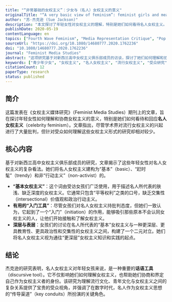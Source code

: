 ```yaml
---
title: "“非常基础的女权主义”：少女与（名人）女权主义的意义"
originalTitle: "“A very basic view of feminism”: feminist girls and meanings of (celebrity) feminism"
author: "苏·杰克逊 (Sue Jackson)"
description: "本文探讨了年轻女性对女权主义的理解，特别是她们如何看待名人女权主义。研究发现，尽管名人女权主义常被批判为肤浅、缺乏交集性视角，但它在吸引和引导年轻女孩接触并深入了解女权主义方面，扮演了“入门”或“启动点”的重要角色。"
publishDate: 2020-05-19
contentLanguage: en
topics: ["Fourth Wave Feminism", "Media Representation Critique", "Pop Culture Feminism"]
sourceUrl: "https://doi.org/10.1080/14680777.2020.1762236"
doi: "10.1080/14680777.2020.1762236"
journal: "Feminist Media Studies"
abstract: "这项研究基于对新西兰高中女权主义俱乐部成员的访谈，探讨了她们如何理解和协商名人女权主义。分析显示，女孩们将名人女权主义视为一种“基本”但有用的工具，用于界定自我和他人的女权主义主体性。尽管她们批判名人女权主义“很赶时髦”、“非政治化”，且缺乏交集性价值观和政治行动主义，但同时承认它在吸引人们关注女权主义方面具有潜在价值。"
keywords: ["青少年少女", "女权主义", "名人女权主义", "流行女权主义", "受众研究"]
citationCount: 12
paperType: research
status: published
---
```


## 简介

这篇发表在《女权主义媒体研究》（Feminist Media Studies）期刊上的文章，旨在探讨年轻女性如何理解和协商女权主义的意义，特别是她们如何看待和回应**名人女权主义**（celebrity feminism）。文章指出，尽管学术界对流行女权主义的兴起进行了大量批判，但针对受众如何理解这些女权主义形式的研究却相对较少。

## 核心内容

基于对新西兰高中女权主义俱乐部成员的研究，文章揭示了这些年轻女性对名人女权主义的复杂看法。她们将名人女权主义建构为“基本”（basic）、“赶时髦”（trendy）和非“行动主义”（non-activist）的。

* **“基本女权主义”**：这个词由受访女孩们广泛使用，用于描述名人所代表的肤浅、缺乏深度的女权主义。它通常只包含“平等权利”之类的口号，缺乏交集性（intersectional）价值观和政治行动主义。
* **有用的“入门工具”**：尽管女孩们对名人女权主义持批判态度，但她们一致认为，它起到了一个“入门”（initiation）的作用，能够吸引那些原本不会认同女权主义的人，让他们开始接触和了解女权主义。
* **深层与表层**：女孩们的讨论在名人所代表的“基本”女权主义与一种更深层、更具教育性、更具政治性和交集性的女权主义之间，构建了一个二元对立。她们将名人女权主义视为通往“更深层”女权主义知识和实践的起点。

## 结论

杰克逊的研究表明，名人女权主义对年轻女孩来说，是一种重要的**话语工具**（discursive tool）。它不仅影响她们如何理解女权主义，也帮助她们协商和界定自己作为女权主义者的身份。该研究为理解流行文化、青年文化与女权主义之间的复杂关系提供了宝贵的受众视角，并强调了在数字时代，名人作为女权主义思想的“传导渠道”（key conduits）所扮演的关键角色。